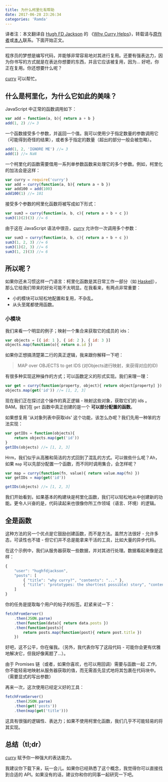 ```yaml
---
title: 为什么柯里化有帮助
date: 2017-06-28 23:26:34
categories: 'Ramda'
---
```


译者注：本文翻译自 [Hugh FD Jackson](https://hughfdjackson.com/) 的 《[Why Curry Helps](https://hughfdjackson.com/javascript/why-curry-helps/)》，转载请与[原作者](https://hughfdjackson.com/)或[本人](https://github.com/adispring)联系。下面开始正文。

---

程序员的梦想是编写代码，并能够非常容易地对其进行复用。还要有强表达力，因为你书写的方式就是在表达你想要的东西，并且它应该被复用，因为... 好吧，你正在复用。你还想要什么呢？

[curry](https://npmjs.org/package/curry) 可以帮忙。

## 什么是柯里化，为什么它如此的美味？

JavaScript 中正常的函数调用如下：

```js
var add = function(a, b){ return a + b }
add(1, 2) //= 3
```

一个函数接受多个参数，并返回一个值。我可以使用少于指定数量的参数调用它（可能得到奇怪的结果），或者多于指定的数量（超出的部分一般会被忽略）。

```js
add(1, 2, 'IGNORE ME') //= 3
add(1) //= NaN
```

一个柯里化的函数需要借用一系列单参数函数来处理它的多个参数。例如，柯里化的加法会是这样：

```js
var curry = require('curry')
var add = curry(function(a, b){ return a + b })
var add100 = add(100)
add100(1) //= 101
```

接受多个参数的柯里化函数将被写成如下形式：

```js
var sum3 = curry(function(a, b, c){ return a + b + c })
sum3(1)(2)(3) //= 6
```

由于这在 JavaScript 语法中很丑，[curry](https://npmjs.org/package/curry) 允许你一次调用多个参数：

```js
var sum3 = curry(function(a, b, c){ return a + b + c })
sum3(1, 2, 3) //= 6
sum3(1)(2, 3) //= 6
sum3(1, 2)(3) //= 6
```

## 所以呢？

如果你还未习惯这样一门语言：柯里化函数是其日常工作一部分（如 [Haskell](http://learnyouahaskell.com/)），那么它给我们带来的好处可能不太明显。在我看来，有两点非常重要：

* 小的模块可以轻松地配置和复用，不杂乱。
* 从头至尾都使用函数。

### 小模块

我们来看一个明显的例子；映射一个集合来获取它的成员的 ids：

```js
var objects = [{ id: 1 }, { id: 2 }, { id: 3 }]
objects.map(function(o){ return o.id })
```

如果你正想搞清楚第二行的真正逻辑，我来跟你解释一下吧：

> MAP over OBJECTS to get IDS (对Objects进行映射，来获得对应的ID)

有很多种实现这种操作的方式；可以函数定义的形式实现。我们来理一理：

```js
var get = curry(function(property, object){ return object[property] })
objects.map(get('id')) //= [1, 2, 3]
```

现在我们正在探讨这个操作的真正逻辑 - 映射这些对象，获取它们的 ids 。BAM。我们在 `get` 函数中真正创建的是一个 **可以部分配置的函数**。

如果想复用 '从对象列表中获取ids' 这个功能，该怎么办呢？我们先用一种笨的方法实现：

```js
var getIDs = function(objects){
    return objects.map(get('id'))
}
getIDs(objects) //= [1, 2, 3]
```

Hrm，我们似乎从高雅和简洁的方式回到了混乱的方式。可以做些什么呢？Ah，如果 `map` 可以先部分配置一个函数，而不同时调用集合，会怎样呢？

```js
var map = curry(function(fn, value){ return value.map(fn) })
var getIDs = map(get('id'))

getIDs(objects) //= [1, 2, 3]
```

我们开始看到，如果基本的构建块是柯里化函数，我们可以轻松地从中创建新的功能。更令人兴奋的是，代码读起来也很像你所工作领域（语言、环境）的逻辑。

## 全是函数

这种方法的另一个优点是它鼓励创建函数，而不是方法。虽然方法很好 - 允许多态，可读性也不错 - 但它们并不总是能拿来干活的工具，比如大量的异步代码。

在这个示例中，我们从服务器获取一些数据，并对其进行处理。数据看起来像是这样：

```js
{
    "user": "hughfdjackson",
    "posts": [
        { "title": "why curry?", "contents": "..." },
        { "title": "prototypes: the short(est possible) story", "contents": "..." }
    ]
}
```

你的任务是提取每个用户的帖子的标签。赶紧来试一下：

```js
fetchFromServer()
    .then(JSON.parse)
    .then(function(data){ return data.posts })
    .then(function(posts){
        return posts.map(function(post){ return post.title })
    })
```

好吧，这不公平，你在催我。（另外，我代表你写了这段代码 - 可能你会更有优雅地解决它，但我好像离题了...）。

由于 Promises 链（或者，如果你喜欢，也可以用回调）需要与函数一起 *工作*，你不能轻易地映射从服务器获取的值，而无需首先显式地将其包裹在代码块中。（需要显式的写出参数）

再来一次，这次使用已经定义好的工具：

```js
fetchFromServer()
    .then(JSON.parse)
    .then(get('posts'))
    .then(map(get('title')))
```

这具有很强的逻辑性、表达力；如果不使用柯里化函数，我们几乎不可能轻易的将其实现。

## 总结（tl;dr）

[curry](https://npmjs.org/package/curry) 赋予你一种强大的表达能力。

我建议你下载下来，玩一会儿。如果你已经熟悉了这个概念，我觉得你可以直接找到合适的 API。如果没有的话，建议你和你的同事一起研究一下吧。

